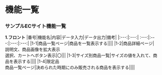 #  機能一覧
### サンプルECサイト機能一覧
**1.フロント**
 |番号|機能名|内容|データ入力|データ出力|備考|
 |:---:|:---:| :---:|:---:|:---:|:---:|
 |1-1|商品一覧ページ|商品を一覧表示する||||
 |1-2|商品詳細ページ|説明文、商品画像を拡大表示<br>選択、カートへボタン表示|〇|||
 |1-3|サイズ別商品一覧|サイズの値を入れて、商品を表示する||||
 |1-4|限定品<br>商品一覧ページ|決められた時期にのみ販売される商品を表示する||||
 
